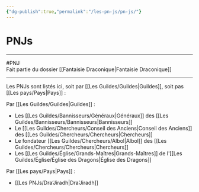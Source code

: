 ```yaml
---
{"dg-publish":true,"permalink":"/les-pn-js/pn-js/"}
---
```


# PNJs
---
#PNJ  
Fait partie du dossier [[Fantaisie Draconique\|Fantaisie Draconique]]

-------
Les PNJs sont listés ici, soit par [[Les Guildes/Guildes\|Guildes]], soit pas [[Les pays/Pays\|Pays]] :

Par [[Les Guildes/Guildes\|Guildes]] :
- Les [[Les Guildes/Bannisseurs/Généraux\|Généraux]] des [[Les Guildes/Bannisseurs/Bannisseurs\|Bannisseurs]]
- Le [[Les Guildes/Chercheurs/Conseil des Anciens\|Conseil des Anciens]] des [[Les Guildes/Chercheurs/Chercheurs\|Chercheurs]]
- Le fondateur [[Les Guildes/Chercheurs/Albol\|Albol]] des [[Les Guildes/Chercheurs/Chercheurs\|Chercheurs]]
- Les [[Les Guildes/Église/Grands-Maîtres\|Grands-Maîtres]] de l'[[Les Guildes/Église/Église des Dragons\|Église des Dragons]]

Par [[Les pays/Pays\|Pays]] :
- [[Les PNJs/Dra’Jiradh\|Dra’Jiradh]]